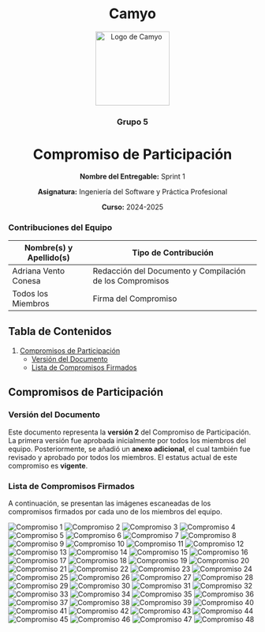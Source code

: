 <h1 align="center">
  Camyo
</h1>

<p align="center">
  <img src="https://i.imgur.com/C72nY4p.png" alt="Logo de Camyo" width="150">
</p>

<h3 align="center">
  <strong>Grupo 5</strong>
</h3>

<h1 align="center">
  <strong>Compromiso de Participación</strong>
</h1>

<p align="center">
  <strong>Nombre del Entregable:</strong> Sprint 1
</p>
<p align="center">
  <strong>Asignatura:</strong> Ingeniería del Software y Práctica Profesional  
</p>
<p align="center">
  <strong>Curso:</strong> 2024-2025  
</p>

### Contribuciones del Equipo

| Nombre(s) y Apellido(s)       | Tipo de Contribución          |
|-------------------------------|-------------------------------|
| Adriana Vento Conesa          | Redacción del Documento y Compilación de los Compromisos       |
| Todos los Miembros            | Firma del Compromiso       |


## Tabla de Contenidos

1. [Compromisos de Participación](#compromisos-de-participación)
    - [Versión del Documento](#versión-del-documento)
    - [Lista de Compromisos Firmados](#lista-de-compromisos-firmados)

## Compromisos de Participación

### Versión del Documento

Este documento representa la **versión 2** del Compromiso de Participación. La primera versión fue aprobada inicialmente por todos los miembros del equipo. Posteriormente, se añadió un **anexo adicional**, el cual también fue revisado y aprobado por todos los miembros. El estatus actual de este compromiso es **vigente**.

### Lista de Compromisos Firmados

A continuación, se presentan las imágenes escaneadas de los compromisos firmados por cada uno de los miembros del equipo.

![Compromiso 1](compromisos/Compromiso%20(1).jpg)
![Compromiso 2](compromisos/Compromiso%20(2).jpg)
![Compromiso 3](compromisos/Compromiso%20(3).jpg)
![Compromiso 4](compromisos/Compromiso%20(4).jpg)
![Compromiso 5](compromisos/Compromiso%20(5).jpg)
![Compromiso 6](compromisos/Compromiso%20(6).jpg)
![Compromiso 7](compromisos/Compromiso%20(7).jpg)
![Compromiso 8](compromisos/Compromiso%20(8).jpg)
![Compromiso 9](compromisos/Compromiso%20(9).jpg)
![Compromiso 10](compromisos/Compromiso%20(10).jpg)
![Compromiso 11](compromisos/Compromiso%20(11).jpg)
![Compromiso 12](compromisos/Compromiso%20(12).jpg)
![Compromiso 13](compromisos/Compromiso%20(13).jpg)
![Compromiso 14](compromisos/Compromiso%20(14).jpg)
![Compromiso 15](compromisos/Compromiso%20(15).jpg)
![Compromiso 16](compromisos/Compromiso%20(16).jpg)
![Compromiso 17](compromisos/Compromiso%20(17).jpg)
![Compromiso 18](compromisos/Compromiso%20(18).jpg)
![Compromiso 19](compromisos/Compromiso%20(19).jpg)
![Compromiso 20](compromisos/Compromiso%20(20).jpg)
![Compromiso 21](compromisos/Compromiso%20(21).jpg)
![Compromiso 22](compromisos/Compromiso%20(22).jpg)
![Compromiso 23](compromisos/Compromiso%20(23).jpg)
![Compromiso 24](compromisos/Compromiso%20(24).jpg)
![Compromiso 25](compromisos/Compromiso%20(25).jpg)
![Compromiso 26](compromisos/Compromiso%20(26).jpg)
![Compromiso 27](compromisos/Compromiso%20(27).jpg)
![Compromiso 28](compromisos/Compromiso%20(28).jpg)
![Compromiso 29](compromisos/Compromiso%20(29).jpg)
![Compromiso 30](compromisos/Compromiso%20(30).jpg)
![Compromiso 31](compromisos/Compromiso%20(31).jpg)
![Compromiso 32](compromisos/Compromiso%20(32).jpg)
![Compromiso 33](compromisos/Compromiso%20(33).jpg)
![Compromiso 34](compromisos/Compromiso%20(34).jpg)
![Compromiso 35](compromisos/Compromiso%20(35).jpg)
![Compromiso 36](compromisos/Compromiso%20(36).jpg)
![Compromiso 37](compromisos/Compromiso%20(37).jpg)
![Compromiso 38](compromisos/Compromiso%20(38).jpg)
![Compromiso 39](compromisos/Compromiso%20(39).jpg)
![Compromiso 40](compromisos/Compromiso%20(40).jpg)
![Compromiso 41](compromisos/Compromiso%20(41).jpg)
![Compromiso 42](compromisos/Compromiso%20(42).jpg)
![Compromiso 43](compromisos/Compromiso%20(43).jpg)
![Compromiso 44](compromisos/Compromiso%20(44).jpg)
![Compromiso 45](compromisos/Compromiso%20(45).jpg)
![Compromiso 46](compromisos/Compromiso%20(46).jpg)
![Compromiso 47](compromisos/Compromiso%20(47).jpg)
![Compromiso 48](compromisos/Compromiso%20(48).jpg)